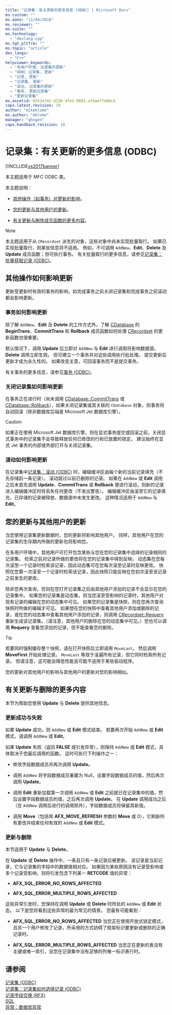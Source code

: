 ```yaml
---
title: "记录集：有关更新的更多信息 (ODBC) | Microsoft Docs"
ms.custom: ""
ms.date: "11/04/2016"
ms.reviewer: ""
ms.suite: ""
ms.technology: 
  - "devlang-cpp"
ms.tgt_pltfrm: ""
ms.topic: "article"
dev_langs: 
  - "C++"
helpviewer_keywords: 
  - "多用户环境, 记录集的更新"
  - "ODBC 记录集, 更新"
  - "记录, 更新"
  - "记录集, 更新"
  - "滚动, 记录集的更新"
  - "事务, 更新记录集"
  - "更新记录集"
ms.assetid: 0353a742-d226-4fe2-8881-a7daeffe86cd
caps.latest.revision: 10
author: "mikeblome"
ms.author: "mblome"
manager: "ghogen"
caps.handback.revision: 10
---
```

# 记录集：有关更新的更多信息 (ODBC)
[!INCLUDE[vs2017banner](../../assembler/inline/includes/vs2017banner.md)]

本主题适用于 MFC ODBC 类。  
  
 本主题说明：  
  
-   [其他操作（如事务）对更新的影响](#_core_how_transactions_affect_updates)。  
  
-   [您的更新与其他用户的更新](#_core_your_updates_and_the_updates_of_other_users)。  
  
-   [有关更新与删除成员函数的更多内容](#_core_more_about_update_and_delete)。  
  
> [!NOTE]
>  本主题适用于从 `CRecordset` 派生的对象，这些对象中尚未实现批量取行。  如果已实现批量取行，则某些信息将不适用。  例如，不可调用 `AddNew`、**Edit**、**Delete** 及 **Update** 成员函数；但可执行事务。  有关批量取行的更多信息，请参见[记录集：批量获取记录 \(ODBC\)](../../data/odbc/recordset-fetching-records-in-bulk-odbc.md)。  
  
##  <a name="_core_how_other_operations_affect_updates"></a> 其他操作如何影响更新  
 更新受更新时有效的事务的影响，如完成事务之前关闭记录集和完成事务之前滚动都会影响更新。  
  
###  <a name="_core_how_transactions_affect_updates"></a> 事务如何影响更新  
 除了解 `AddNew`、**Edit** 及 **Delete** 的工作方式外，了解 [CDatabase](../../mfc/reference/cdatabase-class.md) 的 **BeginTrans**、**CommitTrans** 和 **Rollback** 成员函数如何处理 [CRecordset](../../mfc/reference/crecordset-class.md) 的更新函数也很重要。  
  
 默认情况下，调用 **Update** 后立即对 `AddNew` 与 **Edit** 进行调用将影响数据源。  **Delete** 调用立即生效。  但可建立一个事务并对这些调用执行批处理。  提交更新后更新才成为永久性的。  如果改变主意，可回滚事务而不是提交事务。  
  
 有关事务的更多信息，请参见[事务 \(ODBC\)](../../data/odbc/transaction-odbc.md)。  
  
###  <a name="_core_how_closing_the_recordset_affects_updates"></a> 关闭记录集如何影响更新  
 在事务正在进行时（尚未调用 [CDatabase::CommitTrans](../Topic/CDatabase::CommitTrans.md) 或 [CDatabase::Rollback](../Topic/CDatabase::Rollback.md)），如果关闭记录集或其关联的 `CDatabase` 对象，则事务将自动回滚（除非数据库后端是 Microsoft Jet 数据库引擎）。  
  
> [!CAUTION]
>  如果正在使用 Microsoft Jet 数据库引擎，则在显式事务提交或回滚之前，关闭显式事务中的记录集不会导致释放任何已修改的行和已放置的锁定。  建议始终在显式 Jet 事务的内部或外部打开与关闭记录集。  
  
###  <a name="_core_how_scrolling_affects_updates"></a> 滚动如何影响更新  
 在记录集中[记录集：滚动 \(ODBC\)](../../data/odbc/recordset-scrolling-odbc.md) 时，编辑缓冲区由每个新的当前记录填充（不先存储前一条记录）。  滚动跳过以前已删除的记录。  如果在 `AddNew` 或 **Edit** 调用之后未首先调用 **Update**、**CommitTrans** 或 **Rollback** 便进行滚动，则新的记录进入编辑缓冲区时将丢失任何更改（不发出警告）。  编辑缓冲区由滚至它的记录填充，已存储的记录被释放，数据源中未发生更改。  这种情况适用于 `AddNew` 与 **Edit**。  
  
##  <a name="_core_your_updates_and_the_updates_of_other_users"></a> 您的更新与其他用户的更新  
 当您使用记录集更新数据时，您的更新将影响其他用户。  同样，其他用户在您的记录集的生存期内所做的更新也将影响您。  
  
 在多用户环境中，其他用户可打开包含某些与您在您的记录集中选择的记录相同的记录集。  检索之前对记录所做的更改将在您的记录集中得到反映。  动态集在您每次滚至一个记录时检索该记录，因此动态集可在您每次滚至记录时反映更改。  快照在您第一次滚至一个记录时检索该记录，因此快照只能反映在您初次滚至该记录之前发生的更改。  
  
 除非您再次查询，否则在您打开记录集之后由其他用户添加的记录不会显示在您的记录集中。  如果您的记录集是动态集，则当您滚至受影响的记录时，其他用户对现有记录的编辑在您的动态集中可见。  如果您的记录集是快照，则在您再次查询快照时所做的编辑才可见。  如果想在您的快照中查看其他用户添加或删除的记录，或在您的动态集中查看其他用户添加的记录，则调用 [CRecordset::Requery](../Topic/CRecordset::Requery.md) 重新生成该记录集。（请注意，其他用户的删除在您的动态集中可见。）您也可以调用 **Requery** 查看您添加的记录，但不能查看您的删除。  
  
> [!TIP]
>  若要同时强制缓存整个快照，请在打开快照后立即调用 `MoveLast`。  然后调用 **MoveFirst** 开始处理记录。  `MoveLast` 等效于滚遍所有记录，但它同时检索所有记录。  但请注意，这可能会降低性能且可能不适用于某些驱动程序。  
  
 您的更新对其他用户的影响与其他用户的更新对您的影响相似。  
  
##  <a name="_core_more_about_update_and_delete"></a> 有关更新与删除的更多内容  
 本节为帮助您使用 **Update** 与 **Delete** 提供其他信息。  
  
### 更新成功与失败  
 如果 **Update** 成功，则 `AddNew` 或 **Edit** 模式结束。  若要再次开始 `AddNew` 或 **Edit** 模式，请调用 `AddNew` 或 **Edit**。  
  
 如果 **Update** 失败（返回 **FALSE** 或引发异常），则保持 `AddNew` 或 **Edit** 模式，具体取决于您最后调用的函数。  这时可执行下列操作之一：  
  
-   修改字段数据成员并再次调用 **Update**。  
  
-   调用 `AddNew` 将字段数据成员重置为 Null，设置字段数据成员的值，然后再次调用 **Update**。  
  
-   调用 **Edit** 重新加载第一次调用 `AddNew` 或 **Edit** 之前就已在记录集中的值，然后设置字段数据成员的值，之后再次调用 **Update**。  在 **Update** 调用成功之后（在 `AddNew` 调用后进行的调用除外），字段数据成员将保留其新值。  
  
-   调用 **Move**（包括带 **AFX\_MOVE\_REFRESH** 参数的 **Move** 或 0），它刷新所有更改并结束任何有效的 `AddNew` 或 **Edit** 模式。  
  
### 更新与删除  
 本节适用于 **Update** 与 **Delete**。  
  
 在 **Update** 或 **Delete** 操作中，一条且只有一条记录应被更新。  该记录是当前记录，它与记录集的字段中的数据值相对应。  如果因为某些原因没有记录受影响或多个记录受影响，则将引发包含下列某一 **RETCODE** 值的异常：  
  
-   **AFX\_SQL\_ERROR\_NO\_ROWS\_AFFECTED**  
  
-   **AFX\_SQL\_ERROR\_MULTIPLE\_ROWS\_AFFECTED**  
  
 这些异常引发时，您保持在调用 **Update** 或 **Delete** 时所处的 `AddNew` 或 **Edit** 状态。  以下是您将看到这些异常的最为常见的情景。  您最有可能看到：  
  
-   **AFX\_SQL\_ERROR\_NO\_ROWS\_AFFECTED** 当您正在使用开放式锁定模式，且另一个用户修改了记录，所采用的方式妨碍了框架标识要更新或删除的正确记录时。  
  
-   **AFX\_SQL\_ERROR\_MULTIPLE\_ROWS\_AFFECTED** 当您正在更新的表没有主键或唯一索引，且您在记录集中没有足够的列唯一标识表行时。  
  
## 请参阅  
 [记录集 \(ODBC\)](../../data/odbc/recordset-odbc.md)   
 [记录集：记录集如何选择记录 \(ODBC\)](../../data/odbc/recordset-how-recordsets-select-records-odbc.md)   
 [记录字段交换 \(RFX\)](../../data/odbc/record-field-exchange-rfx.md)   
 [SQL](../../data/odbc/sql.md)   
 [异常：数据库异常](../../mfc/exceptions-database-exceptions.md)